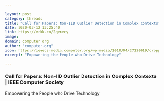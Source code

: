 ```yaml
---

layout: post
category: threads
title: "Call for Papers: Non-IID Outlier Detection in Complex Contexts"
date: 2020-03-12 13:25:40
link: https://vrhk.co/2qenecy
image: 
domain: computer.org
author: "computer.org"
icon: https://ieeecs-media.computer.org/wp-media/2018/04/27230619/cropped-cs-favicon-512x512-180x180.png
excerpt: "Empowering the People who Drive Technology"

---
```


### Call for Papers: Non-IID Outlier Detection in Complex Contexts | IEEE Computer Society

Empowering the People who Drive Technology